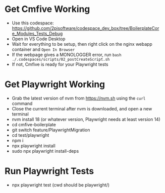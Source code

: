 # Get Cmfive Working
- Use this codespace: https://github.com/2pisoftware/codespace_dev_box/tree/BoilerplateCore_Modules_Tests_Debug
- Open in VS Code Desktop
- Wait for everything to be setup, then right click on the nginx webapp container and `Open In Browser`
- If the webpage gives a MONOLOGGER error, run `bash ./.codespaces/scripts/02_postCreateScript.sh`
- If not, Cmfive is ready for your Playwright tests

# Get Playwright Working
- Grab the latest version of nvm from https://nvm.sh using the `curl` command
- Close the current terminal after nvm is downloaded, and open a new terminal
- nvm install 18 (or whatever version, Playwright needs at least version 14)
- cd cmfive-boilerplate
- git switch feature/PlaywrightMigration
- cd test/playwright
- npm i
- npx playwright install
- sudo npx playwright install-deps

# Run Playwright Tests
- npx playwright test (cwd should be playwright/)

